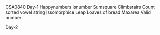 CSA0840
Day-1
Happynumbers
Isnumber
Sumsquare
Climbsrairs
Count sorted vowel string
Issomorphice
Leap
Loaves of bread
Maxarea
Valid number

Day-2

